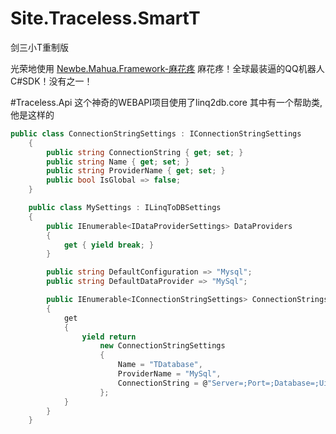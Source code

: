 # Site.Traceless.SmartT
剑三小T重制版

光荣地使用 [Newbe.Mahua.Framework-麻花疼](https://github.com/Newbe36524/Newbe.Mahua.Framework) 麻花疼！全球最装逼的QQ机器人C#SDK！没有之一！ 


#Traceless.Api
这个神奇的WEBAPI项目使用了linq2db.core 其中有一个帮助类,他是这样的
```C#
public class ConnectionStringSettings : IConnectionStringSettings
    {
        public string ConnectionString { get; set; }
        public string Name { get; set; }
        public string ProviderName { get; set; }
        public bool IsGlobal => false;
    }

    public class MySettings : ILinqToDBSettings
    {
        public IEnumerable<IDataProviderSettings> DataProviders
        {
            get { yield break; }
        }

        public string DefaultConfiguration => "Mysql";
        public string DefaultDataProvider => "MySql";

        public IEnumerable<IConnectionStringSettings> ConnectionStrings
        {
            get
            {
                yield return
                    new ConnectionStringSettings
                    {
                        Name = "TDatabase",
                        ProviderName = "MySql",
                        ConnectionString = @"Server=;Port=;Database=;Uid=;Pwd=;charset=;"
                    };
            }
        }
    }
```
